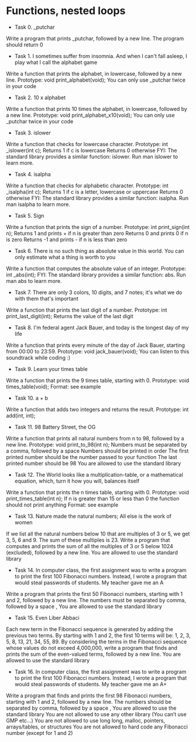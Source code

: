 # Functions, nested loops

- Task 0. _putchar

Write a program that prints _putchar, followed by a new line.
     The program should return 0

- Task 1. I sometimes suffer from insomnia. And when I can't fall asleep, I play what I call the alphabet game

Write a function that prints the alphabet, in lowercase, followed by a new line.
     Prototype: void print_alphabet(void);
     You can only use _putchar twice in your code

- Task 2. 10 x alphabet

Write a function that prints 10 times the alphabet, in lowercase, followed by a new line.
     Prototype: void print_alphabet_x10(void);
     You can only use _putchar twice in your code

- Task 3. islower

Write a function that checks for lowercase character.
     Prototype: int _islower(int c);
     Returns 1 if c is lowercase
     Returns 0 otherwise
FYI: The standard library provides a similar function: islower. Run man islower to learn more.

- Task 4. isalpha

Write a function that checks for alphabetic character.
     Prototype: int _isalpha(int c);
     Returns 1 if c is a letter, lowercase or uppercase
     Returns 0 otherwise
FYI: The standard library provides a similar function: isalpha. Run man isalpha to learn more.

- Task 5. Sign

Write a function that prints the sign of a number.
     Prototype: int print_sign(int n);
     Returns 1 and prints + if n is greater than zero
     Returns 0 and prints 0 if n is zero
     Returns -1 and prints - if n is less than zero

- Task 6. There is no such thing as absolute value in this world. You can only estimate what a thing is worth to you

Write a function that computes the absolute value of an integer.
     Prototype: int _abs(int);
FYI: The standard library provides a similar function: abs. Run man abs to learn more.

- Task 7. There are only 3 colors, 10 digits, and 7 notes; it's what we do with them that's important

Write a function that prints the last digit of a number.
     Prototype: int print_last_digit(int);
     Returns the value of the last digit

- Task 8. I'm federal agent Jack Bauer, and today is the longest day of my life

Write a function that prints every minute of the day of Jack Bauer, starting from 00:00 to 23:59.
     Prototype: void jack_bauer(void);
     You can listen to this soundtrack while coding :)

- Task 9. Learn your times table

Write a function that prints the 9 times table, starting with 0.
     Prototype: void times_table(void);
     Format: see example

- Task 10. a + b

Write a function that adds two integers and returns the result.
     Prototype: int add(int, int);

- Task 11. 98 Battery Street, the OG

Write a function that prints all natural numbers from n to 98, followed by a new line.
     Prototype: void print_to_98(int n);
     Numbers must be separated by a comma, followed by a space
     Numbers should be printed in order
     The first printed number should be the number passed to your function
     The last printed number should be 98
     You are allowed to use the standard library

- Task 12. The World looks like a multiplication-table, or a mathematical equation, which, turn it how you will, balances itself

Write a function that prints the n times table, starting with 0.
     Prototype: void print_times_table(int n);
     If n is greater than 15 or less than 0 the function should not print anything
     Format: see example

- Task 13. Nature made the natural numbers; All else is the work of women

If we list all the natural numbers below 10 that are multiples of 3 or 5, we get 3, 5, 6 and 9. The sum of these multiples is 23. Write a program that computes and prints the sum of all the multiples of 3 or 5 below 1024 (excluded), followed by a new line.
     You are allowed to use the standard library

- Task 14. In computer class, the first assignment was to write a program to print the first 100 Fibonacci numbers. Instead, I wrote a program that would steal passwords of students. My teacher gave me an A

Write a program that prints the first 50 Fibonacci numbers, starting with 1 and 2, followed by a new line.
     The numbers must be separated by comma, followed by a space , 
     You are allowed to use the standard library

- Task 15. Even Liber Abbaci

Each new term in the Fibonacci sequence is generated by adding the previous two terms. By starting with 1 and 2, the first 10 terms will be: 1, 2, 3, 5, 8, 13, 21, 34, 55, 89. By considering the terms in the Fibonacci sequence whose values do not exceed 4,000,000, write a program that finds and prints the sum of the even-valued terms, followed by a new line.
     You are allowed to use the standard library

- Task 16.  In computer class, the first assignment was to write a program to print the first 100 Fibonacci numbers. Instead, I wrote a program that would steal passwords of students. My teacher gave me an A+

Write a program that finds and prints the first 98 Fibonacci numbers, starting with 1 and 2, followed by a new line.
     The numbers should be separated by comma, followed by a space ,
     You are allowed to use the standard library
     You are not allowed to use any other library (You can’t use GMP etc…)
     You are not allowed to use long long, malloc, pointers, arrays/tables, or structures
     You are not allowed to hard code any Fibonacci number (except for 1 and 2)
